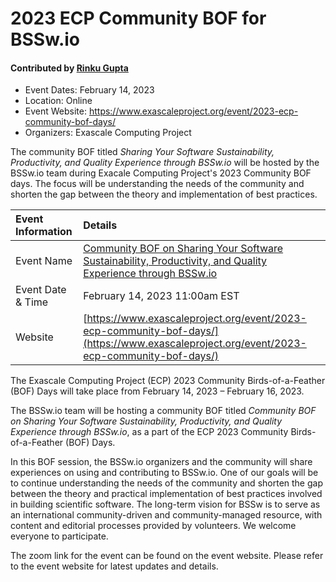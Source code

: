 # 2023 ECP Community BOF for BSSw.io 

#### Contributed by [Rinku Gupta](https://github.com/rinkug)

- Event Dates: February 14, 2023
- Location: Online
- Event Website: https://www.exascaleproject.org/event/2023-ecp-community-bof-days/
- Organizers: Exascale Computing Project

The community BOF titled *Sharing Your Software Sustainability, Productivity, and Quality Experience through BSSw.io* will be hosted by the BSSw.io team during Exacale Computing Project's 2023 Community BOF days. The focus will be understanding the needs of the community and shorten the gap between the theory and implementation of best practices.

Event Information | Details
:--- | :---			   
Event Name | [Community BOF on Sharing Your Software Sustainability, Productivity, and Quality Experience through BSSw.io]([https://www.exascaleproject.org/event/ecp-community-bof-days-2022/](https://www.exascaleproject.org/event/2023-ecp-community-bof-days/)) 
Event Date & Time | February 14, 2023 11:00am EST
Website | [https://www.exascaleproject.org/event/2023-ecp-community-bof-days/](https://www.exascaleproject.org/event/2023-ecp-community-bof-days/)  

The Exascale Computing Project (ECP) 2023 Community Birds-of-a-Feather (BOF) Days will take place from February 14, 2023 – February 16, 2023.

The BSSw.io team will be hosting a community BOF titled *Community BOF on Sharing Your Software Sustainability, Productivity, and Quality Experience through BSSw.io*, as a part of the ECP 2023 Community Birds-of-a-Feather (BOF) Days.

In this BOF session, the BSSw.io organizers and the community will share experiences on using and contributing to BSSw.io.  One of our goals will be to continue understanding the needs of the community and shorten the gap between the theory and practical implementation of best practices involved in building scientific software. The long-term vision for BSSw is to serve as an international community-driven and community-managed resource, with content and editorial processes provided by volunteers. We welcome everyone to participate.

The zoom link for the event can be found on the event website. Please refer to the event website for latest updates and details.

<!---
Publish: yes
Pinned: no
Topics: high performance computing, projects and organizations
RSS Update: 2023-01-27
--->
